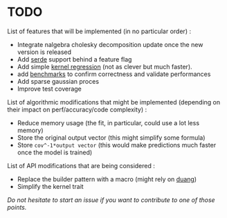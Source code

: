 # TODO

List of features that will be implemented (in no particular order) :

- Integrate nalgebra cholesky decomposition update once the new version is released
- Add [serde](https://docs.rs/ndarray/) support behind a feature flag
- Add simple [kernel regression](https://en.wikipedia.org/wiki/Kernel_regression#Nadaraya%E2%80%93Watson_kernel_regression) (not as clever but much faster).
- add [benchmarks](http://www.resibots.eu/limbo/release-2.0/reg_benchmarks.html) to confirm correctness and validate performances
- Add sparse gaussian proces
- Improve test coverage

List of algorithmic modifications that might be implemented (depending on their impact on perf/accuracy/code complexity) :

- Reduce memory usage (the fit, in particular, could use a lot less memory)
- Store the original output vector (this might simplify some formula)
- Store `cov^-1*output vector` (this would make predictions much faster once the model is trained)

List of API modifications that are being considered :

- Replace the builder pattern with a macro (might rely on [duang](https://crates.io/crates/duang))
- Simplify the kernel trait

*Do not hesitate to start an issue if you want to contribute to one of those points.*
